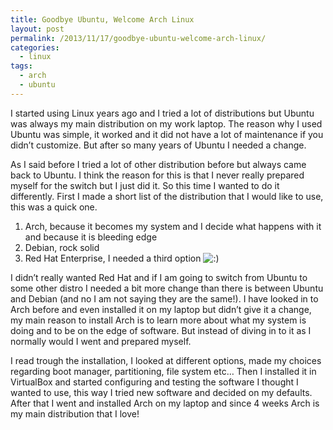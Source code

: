 ```yaml
---
title: Goodbye Ubuntu, Welcome Arch Linux
layout: post
permalink: /2013/11/17/goodbye-ubuntu-welcome-arch-linux/
categories:
  - linux
tags:
  - arch
  - ubuntu
---
```

I started using Linux years ago and I tried a lot of distributions but Ubuntu was always my main distribution on my work laptop. The reason why I used Ubuntu was simple, it worked and it did not have a lot of maintenance if you didn&#8217;t customize. But after so many years of Ubuntu I needed a change.

As I said before I tried a lot of other distribution before but always came back to Ubuntu. I think the reason for this is that I never really prepared myself for the switch but I just did it. So this time I wanted to do it differently. First I made a short list of the distribution that I would like to use, this was a quick one.

1) Arch, because it becomes my system and I decide what happens with it and because it is bleeding edge  
2) Debian, rock solid  
3) Red Hat Enterprise, I needed a third option <img src='http://blog.coralic.nl/wp-includes/images/smilies/icon_smile.gif' alt=':)' class='wp-smiley' /> 

I didn&#8217;t really wanted Red Hat and if I am going to switch from Ubuntu to some other distro I needed a bit more change than there is between Ubuntu and Debian (and no I am not saying they are the same!). I have looked in to Arch before and even installed it on my laptop but didn&#8217;t give it a change, my main reason to install Arch is to learn more about what my system is doing and to be on the edge of software. But instead of diving in to it as I normally would I went and prepared myself. 

I read trough the installation, I looked at different options, made my choices regarding boot manager, partitioning, file system etc&#8230; Then I installed it in VirtualBox and started configuring and testing the software I thought I wanted to use, this way I tried new software and decided on my defaults. After that I went and installed Arch on my laptop and since 4 weeks Arch is my main distribution that I love!